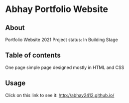 # Abhay Portfolio Website 

## About 
Portfolio Website 2021 
Project status: In Building Stage

## Table of contents
One page simple page designed mostly in HTML and CSS

## Usage
Click on this link to see it: http://abhay2412.github.io/
